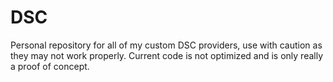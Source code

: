DSC
===
Personal repository for all of my custom DSC providers, use with caution as they may not work properly. Current code is not optimized and is only really a proof of concept.
